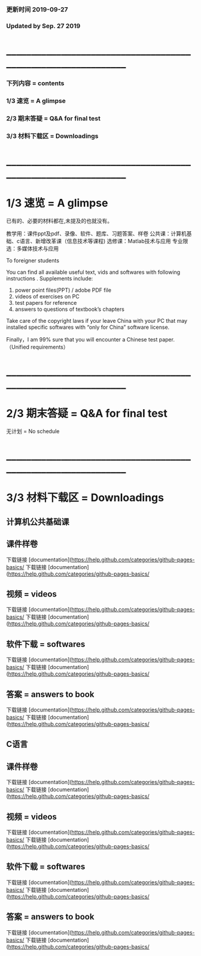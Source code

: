 ### 更新时间 2019-09-27 
### Updated by Sep. 27 2019
# _____________________________________________________________

### 下列内容 =  contents
### 1/3 速览 = A glimpse
### 2/3 期末答疑 = Q&A for final test
### 3/3 材料下载区 = Downloadings

# _____________________________________________________________
# 1/3 速览 = A glimpse
已有的、必要的材料都在,未提及的也就没有。

教学用：课件ppt及pdf、录像、软件、题库、习题答案、样卷
公共课：计算机基础、c语言、新增改革课（信息技术等课程)
选修课：Matlab技术与应用
专业限选：多媒体技术与应用 
 
To foreigner students

You can find all available useful text, vids and softwares with following instructions .
Supplements include: 

1. power point files(PPT) / adobe PDF file 
2. videos of exercises on PC 
3. test papers for reference 
4. answers to questions of textbook’s chapters

Take care of the copyright laws if your leave China with your PC that may installed specific softwares with “only for China” software license.

Finally，I am 99% sure that you will encounter a Chinese test paper. （Unified requirements）

# _____________________________________________________________
# 2/3 期末答疑 = Q&A for final test

无计划 = No schedule

# _____________________________________________________________
# 3/3 材料下载区 = Downloadings

## 计算机公共基础课
## 课件样卷
下载链接
[documentation](https://help.github.com/categories/github-pages-basics/
下载链接
[documentation](https://help.github.com/categories/github-pages-basics/


## 视频 = videos
下载链接
[documentation](https://help.github.com/categories/github-pages-basics/
下载链接
[documentation](https://help.github.com/categories/github-pages-basics/

## 软件下载 = softwares
下载链接
[documentation](https://help.github.com/categories/github-pages-basics/
下载链接
[documentation](https://help.github.com/categories/github-pages-basics/

## 答案 = answers to book
下载链接
[documentation](https://help.github.com/categories/github-pages-basics/
下载链接
[documentation](https://help.github.com/categories/github-pages-basics/


## C语言
## 课件样卷
下载链接
[documentation](https://help.github.com/categories/github-pages-basics/
下载链接
[documentation](https://help.github.com/categories/github-pages-basics/


## 视频 = videos
下载链接
[documentation](https://help.github.com/categories/github-pages-basics/
下载链接
[documentation](https://help.github.com/categories/github-pages-basics/

## 软件下载 = softwares
下载链接
[documentation](https://help.github.com/categories/github-pages-basics/
下载链接
[documentation](https://help.github.com/categories/github-pages-basics/

## 答案 = answers to book
下载链接
[documentation](https://help.github.com/categories/github-pages-basics/
下载链接
[documentation](https://help.github.com/categories/github-pages-basics/

